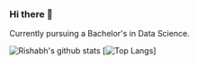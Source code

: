 ### Hi there 👋

Currently pursuing a Bachelor's in Data Science.

![Rishabh's github stats](https://github-readme-stats.vercel.app/api?username=7thripr&theme=radical&show_icons=true)
[![Top Langs](https://github-readme-stats.vercel.app/api/top-langs/?username=7thripr)]
